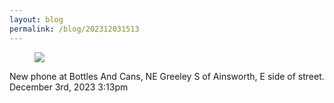 ```yaml
---
layout: blog
permalink: /blog/202312031513
---
```


<div class="npf_row"><figure class="tmblr-full" data-orig-height="640" data-orig-width="480"><img src="https://64.media.tumblr.com/74299e2b2ab1cadf9552ffae27422008/dff5d21fe788e108-f3/s640x960/2c354e3b6e26474a7f80ba763d0e8771dc71e85f.jpg" data-orig-height="640" data-orig-width="480" srcset="https://64.media.tumblr.com/74299e2b2ab1cadf9552ffae27422008/dff5d21fe788e108-f3/s75x75_c1/deab03013b8ea0664951c2f672f09a99e9008410.jpg 75w, https://64.media.tumblr.com/74299e2b2ab1cadf9552ffae27422008/dff5d21fe788e108-f3/s100x200/b0618000fa6e992562aaf1f331b25ba1d1240b0a.jpg 100w, https://64.media.tumblr.com/74299e2b2ab1cadf9552ffae27422008/dff5d21fe788e108-f3/s250x400/ccb82e5aa5bd4d22faabb1c028daa2021d7221fc.jpg 250w, https://64.media.tumblr.com/74299e2b2ab1cadf9552ffae27422008/dff5d21fe788e108-f3/s400x600/c01c1668b666c04b3fbf56f74ede197fded6b759.jpg 400w, https://64.media.tumblr.com/74299e2b2ab1cadf9552ffae27422008/dff5d21fe788e108-f3/s500x750/7d43ca4a4355a06cfcca3616ff5aa2b2a76bc98d.jpg 480w" sizes="(max-width: 480px) 100vw, 480px"/></figure></div>New phone at Bottles And Cans, NE Greeley S of Ainsworth, E side of street.



<div id="footer">
<span id="timestamp"> December 3rd, 2023 3:13pm </span>
</div>
